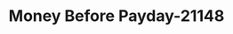 ---
f_zip-code: 83001
f_state-code: WY
title: Money Before Payday-21148
f_phone: 307-732-0072
f_city-only: Jackson
f_address: 1150 State Highway 22 Jackson
f_location-unique-id: '21148'
slug: money-before-payday-21148
updated-on: '2024-05-30T13:46:58.046Z'
created-on: '2024-05-30T13:36:59.803Z'
published-on: '2024-05-30T13:54:32.469Z'
f_city-state: cms/city/jackson-wy.md
f_company: cms/company/money-before-payday.md
f_state: cms/state/wyoming.md
layout: '[payday-loan].html'
tags: payday-loan
---
